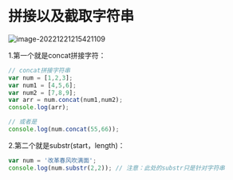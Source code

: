 # 拼接以及截取字符串

![image-20221221215421109](C:\Users\谭磊\AppData\Roaming\Typora\typora-user-images\image-20221221215421109.png)

1.第一个就是concat拼接字符：

```javaScript
// concat拼接字符串
var num = [1,2,3];
var num1 = [4,5,6];
var num2 = [7,8,9];
var arr = num.concat(num1,num2);
console.log(arr);

// 或者是
console.log(num.concat(55,66));
```

2.第二个就是substr(start，length)：

```javaScript
var num = '改革春风吹满面';
console.log(num.substr(2,2)); // 注意：此处的substr只是针对字符串
```